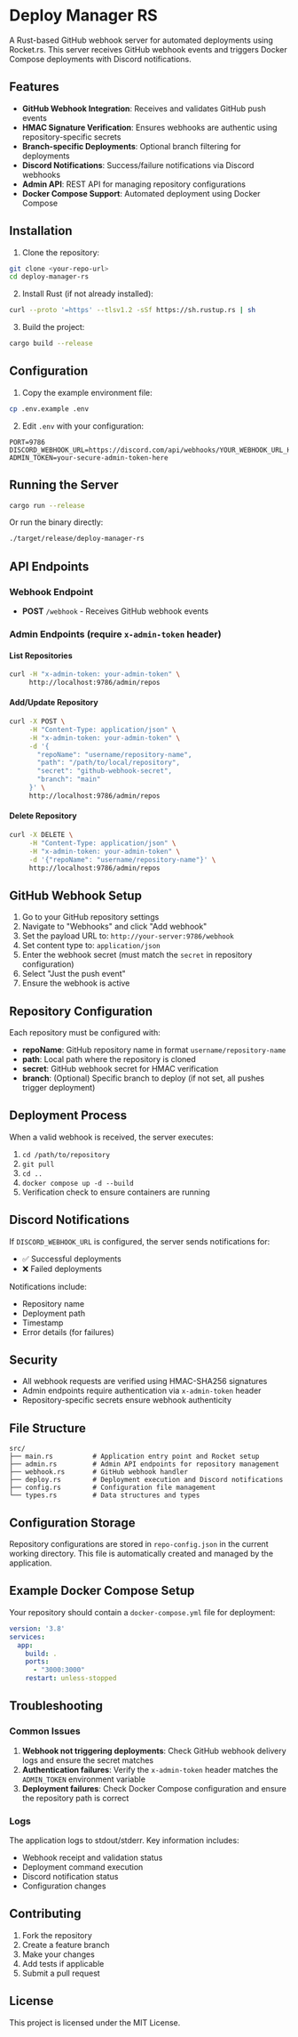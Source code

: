 # Deploy Manager RS

A Rust-based GitHub webhook server for automated deployments using Rocket.rs. This server receives GitHub webhook events and triggers Docker Compose deployments with Discord notifications.

## Features

- **GitHub Webhook Integration**: Receives and validates GitHub push events
- **HMAC Signature Verification**: Ensures webhooks are authentic using repository-specific secrets
- **Branch-specific Deployments**: Optional branch filtering for deployments
- **Discord Notifications**: Success/failure notifications via Discord webhooks
- **Admin API**: REST API for managing repository configurations
- **Docker Compose Support**: Automated deployment using Docker Compose

## Installation

1. Clone the repository:
```bash
git clone <your-repo-url>
cd deploy-manager-rs
```

2. Install Rust (if not already installed):
```bash
curl --proto '=https' --tlsv1.2 -sSf https://sh.rustup.rs | sh
```

3. Build the project:
```bash
cargo build --release
```

## Configuration

1. Copy the example environment file:
```bash
cp .env.example .env
```

2. Edit `.env` with your configuration:
```env
PORT=9786
DISCORD_WEBHOOK_URL=https://discord.com/api/webhooks/YOUR_WEBHOOK_URL_HERE
ADMIN_TOKEN=your-secure-admin-token-here
```

## Running the Server

```bash
cargo run --release
```

Or run the binary directly:
```bash
./target/release/deploy-manager-rs
```

## API Endpoints

### Webhook Endpoint
- **POST** `/webhook` - Receives GitHub webhook events

### Admin Endpoints (require `x-admin-token` header)

#### List Repositories
```bash
curl -H "x-admin-token: your-admin-token" \
     http://localhost:9786/admin/repos
```

#### Add/Update Repository
```bash
curl -X POST \
     -H "Content-Type: application/json" \
     -H "x-admin-token: your-admin-token" \
     -d '{
       "repoName": "username/repository-name",
       "path": "/path/to/local/repository",
       "secret": "github-webhook-secret",
       "branch": "main"
     }' \
     http://localhost:9786/admin/repos
```

#### Delete Repository
```bash
curl -X DELETE \
     -H "Content-Type: application/json" \
     -H "x-admin-token: your-admin-token" \
     -d '{"repoName": "username/repository-name"}' \
     http://localhost:9786/admin/repos
```

## GitHub Webhook Setup

1. Go to your GitHub repository settings
2. Navigate to "Webhooks" and click "Add webhook"
3. Set the payload URL to: `http://your-server:9786/webhook`
4. Set content type to: `application/json`
5. Enter the webhook secret (must match the `secret` in repository configuration)
6. Select "Just the push event"
7. Ensure the webhook is active

## Repository Configuration

Each repository must be configured with:

- **repoName**: GitHub repository name in format `username/repository-name`
- **path**: Local path where the repository is cloned
- **secret**: GitHub webhook secret for HMAC verification
- **branch**: (Optional) Specific branch to deploy (if not set, all pushes trigger deployment)

## Deployment Process

When a valid webhook is received, the server executes:

1. `cd /path/to/repository`
2. `git pull`
3. `cd ..`
4. `docker compose up -d --build`
5. Verification check to ensure containers are running

## Discord Notifications

If `DISCORD_WEBHOOK_URL` is configured, the server sends notifications for:

- ✅ Successful deployments
- ❌ Failed deployments

Notifications include:
- Repository name
- Deployment path
- Timestamp
- Error details (for failures)

## Security

- All webhook requests are verified using HMAC-SHA256 signatures
- Admin endpoints require authentication via `x-admin-token` header
- Repository-specific secrets ensure webhook authenticity

## File Structure

```
src/
├── main.rs          # Application entry point and Rocket setup
├── admin.rs         # Admin API endpoints for repository management
├── webhook.rs       # GitHub webhook handler
├── deploy.rs        # Deployment execution and Discord notifications
├── config.rs        # Configuration file management
└── types.rs         # Data structures and types
```

## Configuration Storage

Repository configurations are stored in `repo-config.json` in the current working directory. This file is automatically created and managed by the application.

## Example Docker Compose Setup

Your repository should contain a `docker-compose.yml` file for deployment:

```yaml
version: '3.8'
services:
  app:
    build: .
    ports:
      - "3000:3000"
    restart: unless-stopped
```

## Troubleshooting

### Common Issues

1. **Webhook not triggering deployments**: Check GitHub webhook delivery logs and ensure the secret matches
2. **Authentication failures**: Verify the `x-admin-token` header matches the `ADMIN_TOKEN` environment variable
3. **Deployment failures**: Check Docker Compose configuration and ensure the repository path is correct

### Logs

The application logs to stdout/stderr. Key information includes:
- Webhook receipt and validation status
- Deployment command execution
- Discord notification status
- Configuration changes

## Contributing

1. Fork the repository
2. Create a feature branch
3. Make your changes
4. Add tests if applicable
5. Submit a pull request

## License

This project is licensed under the MIT License.
